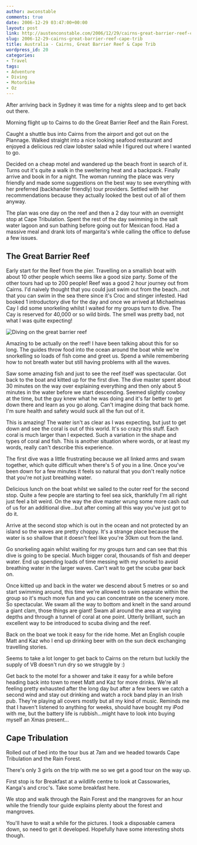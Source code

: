 ```yaml
---
author: awconstable
comments: true
date: 2006-12-29 03:47:00+00:00
layout: post
link: http://austenconstable.com/2006/12/29/cairns-great-barrier-reef-cape-trib/
slug: 2006-12-29-cairns-great-barrier-reef-cape-trib
title: Australia - Cairns, Great Barrier Reef & Cape Trib
wordpress_id: 20
categories:
- Travel
tags:
- Adventure
- Diving
- Motorbike
- Oz
---
```


After arriving back in Sydney it was time for a nights sleep and to get back out there.

Morning flight up to Cairns to do the Great Barrier Reef and the Rain Forest.

Caught a shuttle bus into Cairns from the airport and got out on the Plannage.
Walked straight into a nice looking seafood restaurant and enjoyed a
delicious red claw lobster salad while I figured out where I wanted to
go.

Decided on a cheap motel and wandered up the beach front in
search of it. Turns out it's quite a walk in the sweltering heat and a
backpack. Finally arrive and book in for a night.
The woman running the place was very friendly and made some suggestions on the best way to see everything with her preferred (backhander friendly) tour providers.
Settled with her recommendations because they actually looked the best out of all of them anyway.

The plan was one day on the reef and then a 2 day tour with an overnight stop at Cape
Tribulation. Spent the rest of the day swimming in the salt water lagoon and sun
bathing before going out for Mexican food. Had a massive meal and drank lots of
margarita's while calling the office to defuse a few issues.

## The Great Barrier Reef

Early start for the Reef from the pier. Travelling on a smallish boat with
about 10 other people which seems like a good size party. Some of the
other tours had up to 200 people! Reef was a good 2 hour journey out
from Cairns. I'd naively thought that you could just swim out from the
beach...not that you can swim in the sea there since it's Croc and stinger infested.
Had booked 1 introductory dive for the day and once we arrived at Michaelmas Cay I did some snorkeling
whilst I waited for my groups turn to dive. The Cay is reserved for
40,000 or so wild birds. The smell was pretty bad, not what I was quite
expecting!

![Diving on the great barrier reef](https://lh6.google.co.uk/image/awconstable/RZ4r2CVjdhI/AAAAAAAAA88/i3O8pxt7SWc/s800/F1000007.JPG)

Amazing to be actually on the reef! I have been talking about this for so long.
The guides throw food into the ocean around the boat while we're snorkelling so loads of fish come and greet us.
Spend a while remembering how to not breath water but still having problems with all the waves.

Saw some amazing fish and just to see the reef itself was spectacular. Got back to the boat and kitted up for the first dive. The dive master spent about 30 minutes on the way over explaining everything and then only about 5 minutes in the water before we start descending. Seemed slightly cowboy at the time, but the guy knew what he was doing and it's far better to get down there and learn as you go along. Can't imagine doing that back home. I'm sure health and safety would suck all the fun out of it.

This is amazing! The water isn't as clear as I was expecting, but just to
get down and see the coral is out of this world. It's so crazy this stuff.
Each coral is much larger than I expected. Such a variation in the shape and types of coral and fish. This is another situation where words, or at least my words, really can't describe this experience.

The first dive was a little frustrating because we all linked arms and swam together, which quite difficult when there's 5 of you in a line. Once you've been down for a few minutes it feels so natural that you don't really notice that you're not just
breathing water.

Delicious lunch on the boat whilst we sailed to the outer reef for the second stop. Quite a few people are starting to feel sea sick, thankfully I'm all right just feel
a bit weird. On the way the dive master wrung some more cash out of us for an additional dive...but after coming all this way you've just got to do it.

Arrive at the second stop which is out in the ocean and not protected by an
island so the waves are pretty choppy. It's a strange place because the
water is so shallow that it doesn't feel like you're 30km out from the
land.

Go snorkeling again whilst waiting for my groups turn and
can see that this dive is going to be special. Much bigger coral,
thousands of fish and deeper water. End up spending loads of time
messing with my snorkel to avoid breathing water in the larger waves.
Can't wait to get the scuba gear back on.

Once kitted up and back in the water we descend about 5 metres or so and
start swimming around, this time we're allowed to swim separate within
the group so it's much more fun and you can concentrate on the scenery more.
So spectacular. We swam all the way to bottom and knelt in the sand around a giant clam, those things are giant!
Swam all around the area at varying depths and through a tunnel of coral at one point. Utterly brilliant, such an excellent way to be introduced to scuba diving and the reef.

Back on the boat we took it easy for the ride home. Met an English couple Matt and Kaz who I end up drinking beer with on the sun deck exchanging travelling stories.

Seems to take a lot longer to get back to Cairns on the return but luckily the supply of VB doesn't run dry so we struggle by :)

Get back to the motel for a shower and take it easy for a while before heading back into town to meet Matt and Kaz for more drinks. We're all
feeling pretty exhausted after the long day but after a few beers we
catch a second wind and stay out drinking and watch a rock band play in
an Irish pub. They're playing all covers mostly but all my kind of
music. Reminds me that I haven't listened to anything for weeks, should
have bought my iPod with me, but the battery life is rubbish...might have to look into buying myself an Xmas present...

## Cape Tribulation

Rolled out of bed into the tour bus at 7am and we headed towards Cape Tribulation and the Rain Forest.

There's only 3 girls on the trip with me so we get a good tour on the way up.

First stop is for Breakfast at a wildlife centre to look at Cassowaries, Kanga's and croc's. Take some breakfast here.

We stop and walk through the Rain Forest and the mangroves for an hour while the friendly tour guide explains plenty about the forest and mangroves.

You'll have to wait a while for the pictures. I took a disposable camera down,
so need to get it developed. Hopefully have some interesting shots
though.
